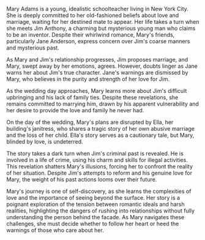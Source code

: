 Mary Adams is a young, idealistic schoolteacher living in New York City. She is deeply committed to her old-fashioned beliefs about love and marriage, waiting for her destined mate to appear. Her life takes a turn when she meets Jim Anthony, a charming but mysterious young man who claims to be an inventor. Despite their whirlwind romance, Mary's friends, particularly Jane Anderson, express concern over Jim's coarse manners and mysterious past.

As Mary and Jim's relationship progresses, Jim proposes marriage, and Mary, swept away by her emotions, agrees. However, doubts linger as Jane warns her about Jim's true character. Jane's warnings are dismissed by Mary, who believes in the purity and strength of her love for Jim.

As the wedding day approaches, Mary learns more about Jim's difficult upbringing and his lack of family ties. Despite these revelations, she remains committed to marrying him, drawn by his apparent vulnerability and her desire to provide the love and family he never had.

On the day of the wedding, Mary's plans are disrupted by Ella, her building's janitress, who shares a tragic story of her own abusive marriage and the loss of her child. Ella's story serves as a cautionary tale, but Mary, blinded by love, is undeterred.

The story takes a dark turn when Jim's criminal past is revealed. He is involved in a life of crime, using his charm and skills for illegal activities. This revelation shatters Mary's illusions, forcing her to confront the reality of her situation. Despite Jim's attempts to reform and his genuine love for Mary, the weight of his past actions looms over their future.

Mary's journey is one of self-discovery, as she learns the complexities of love and the importance of seeing beyond the surface. Her story is a poignant exploration of the tension between romantic ideals and harsh realities, highlighting the dangers of rushing into relationships without fully understanding the person behind the facade. As Mary navigates these challenges, she must decide whether to follow her heart or heed the warnings of those who care about her.